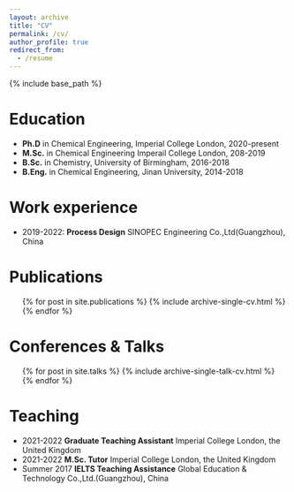 ```yaml
---
layout: archive
title: "CV"
permalink: /cv/
author_profile: true
redirect_from:
  - /resume
---
```


{% include base_path %}

Education
======
* **Ph.D** in Chemical Engineering, Imperial College London, 2020-present
* **M.Sc.** in Chemical Engineering Imperail College London, 208-2019
* **B.Sc.** in Chemistry, University of Birmingham, 2016-2018
* **B.Eng.** in Chemical Engineering, Jinan University, 2014-2018

Work experience
======
* 2019-2022: **Process Design** SINOPEC Engineering Co.,Ltd(Guangzhou), China

Publications
======
  <ul>{% for post in site.publications %}
    {% include archive-single-cv.html %}
  {% endfor %}</ul>
  
Conferences & Talks
======
  <ul>{% for post in site.talks %}
    {% include archive-single-talk-cv.html %}
  {% endfor %}</ul>
  
Teaching
======
* 2021-2022 **Graduate Teaching Assistant** Imperial College London, the United Kingdom
* 2021-2022 **M.Sc. Tutor** Imperial College London, the United Kingdom 
* Summer 2017 **IELTS Teaching Assistance** Global Education & Technology Co.,Ltd.(Guangzhou), China
  <!-- <ul>{% for post in site.teaching %}
    {% include archive-single-cv.html %}
  {% endfor %}</ul> -->
  
<!-- Service and leadership
======
* Currently signed in to 43 different slack teams -->
